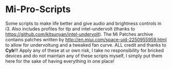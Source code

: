 # Mi-Pro-Scripts
Some scripts to make life better and give audio and brightness controls in i3.
Also includes profiles for tlp and intel-undervolt (thanks to https://github.com/kitsunyan/intel-undervolt). The Mi Patches archive contains patches written by http://en.miui.com/space-uid-2250955959.html to allow for undervoltung and a tweaked fan curve. ALL credit and thanks to __Cyb__!!!
Apply any of these at ur own risk, I take no responsibility for bricked devices and do not maintain any of these scripts myself, I simply put them here for the sake of having everything in one place!
